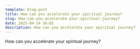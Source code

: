 ```yaml
---
template: blog-post
title: How can you accelerate your spiritual journey?
slug: How-can-you-accelerate-your-spiritual-journey?
date: 2021-04-14 16:02
description: How can you accelerate your spiritual journey?
---
```

How can you accelerate your spiritual journey?